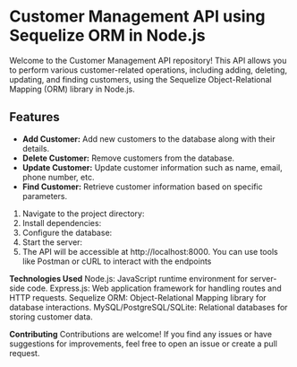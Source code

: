 # Customer Management API using Sequelize ORM in Node.js

Welcome to the Customer Management API repository! This API allows you to perform various customer-related operations, including adding, deleting, updating, and finding customers, using the Sequelize Object-Relational Mapping (ORM) library in Node.js.

## Features

- **Add Customer:** Add new customers to the database along with their details.
- **Delete Customer:** Remove customers from the database.
- **Update Customer:** Update customer information such as name, email, phone number, etc.
- **Find Customer:** Retrieve customer information based on specific parameters.


1. Navigate to the project directory:
2. Install dependencies:
3. Configure the database:
4. Start the server:
5. The API will be accessible at http://localhost:8000. You can use tools like Postman or cURL to interact with the endpoints

**Technologies Used**
Node.js: JavaScript runtime environment for server-side code.
Express.js: Web application framework for handling routes and HTTP requests.
Sequelize ORM: Object-Relational Mapping library for database interactions.
MySQL/PostgreSQL/SQLite: Relational databases for storing customer data.

**Contributing**
Contributions are welcome! If you find any issues or have suggestions for improvements, feel free to open an issue or create a pull request.


